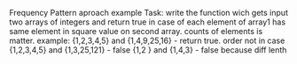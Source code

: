 Frequency Pattern aproach example
Task:
	write the function wich gets input two arrays of integers and return true in case of each element of array1 has same element in square value on second array.
	counts of elements is matter.
	example:
	{1,2,3,4,5} and {1,4,9,25,16} - return true. order not in case
	{1,2,3,4,5} and {1,3,25,121} - false
	{1,2 } and {1,4,3} - false because diff lenth
